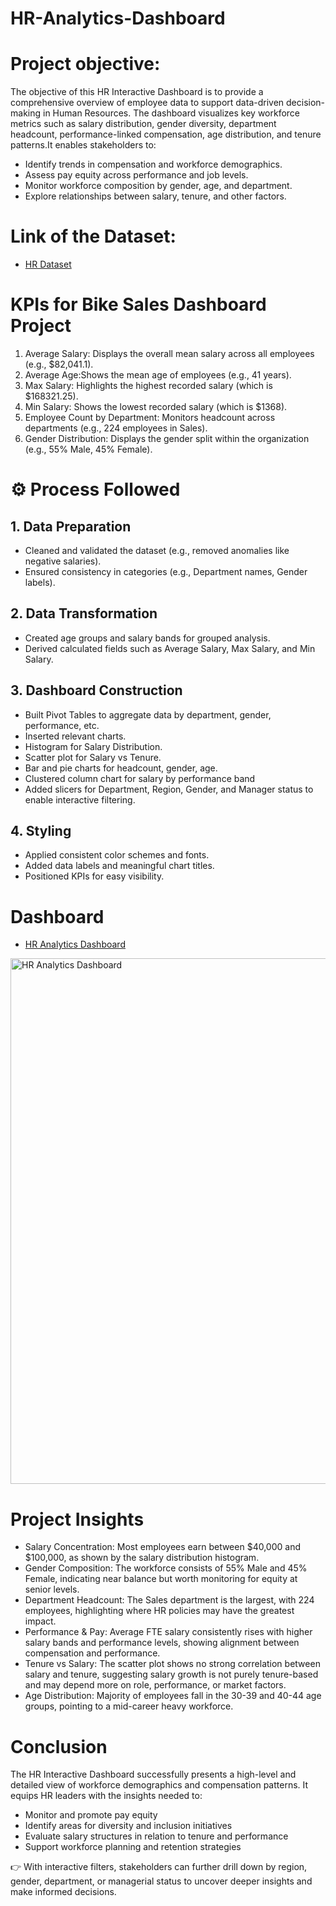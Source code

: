 # HR-Analytics-Dashboard

# Project objective: 
The objective of this HR Interactive Dashboard is to provide a comprehensive overview of employee data to support data-driven decision-making in Human Resources. The dashboard visualizes key workforce metrics such as salary distribution, gender diversity, department headcount, performance-linked compensation, age distribution, and tenure patterns.It enables stakeholders to:

- Identify trends in compensation and workforce demographics.
- Assess pay equity across performance and job levels.
- Monitor workforce composition by gender, age, and department.
- Explore relationships between salary, tenure, and other factors.

# Link of the Dataset: 
- <a href= "HR Dataset.xlsx"> HR Dataset</a>

# KPIs for Bike Sales Dashboard Project
1. Average Salary: Displays the overall mean salary across all employees (e.g., $82,041.1).
2. Average Age:Shows the mean age of employees (e.g., 41 years).
3. Max Salary: Highlights the highest recorded salary (which is $168321.25).
4. Min Salary: Shows the lowest recorded salary (which is $1368).
5. Employee Count by Department: Monitors headcount across departments (e.g., 224 employees in Sales).
6. Gender Distribution: Displays the gender split within the organization (e.g., 55% Male, 45% Female).

# ⚙️ Process Followed
## 1. Data Preparation
- Cleaned and validated the dataset (e.g., removed anomalies like negative salaries).
- Ensured consistency in categories (e.g., Department names, Gender labels).

## 2. Data Transformation
- Created age groups and salary bands for grouped analysis.
- Derived calculated fields such as Average Salary, Max Salary, and Min Salary.

## 3. Dashboard Construction
- Built Pivot Tables to aggregate data by department, gender, performance, etc.
- Inserted relevant charts.
- Histogram for Salary Distribution.
- Scatter plot for Salary vs Tenure.
- Bar and pie charts for headcount, gender, age.
- Clustered column chart for salary by performance band
- Added slicers for Department, Region, Gender, and Manager status to enable interactive filtering.

## 4. Styling
- Applied consistent color schemes and fonts.
- Added data labels and meaningful chart titles.
- Positioned KPIs for easy visibility.

# Dashboard
- <a href= "HR Analytics Dashboard.png"> HR Analytics Dashboard</a>
<img width="841" alt="HR Analytics Dashboard" src="https://github.com/user-attachments/assets/60e09fae-8f4a-4199-910a-6e72f0553ac3" />

# Project Insights
- Salary Concentration: Most employees earn between $40,000 and $100,000, as shown by the salary distribution histogram.
- Gender Composition: The workforce consists of 55% Male and 45% Female, indicating near balance but worth monitoring for equity at senior levels.
- Department Headcount: The Sales department is the largest, with 224 employees, highlighting where HR policies may have the greatest impact.
- Performance & Pay: Average FTE salary consistently rises with higher salary bands and performance levels, showing alignment between compensation and performance.
- Tenure vs Salary: The scatter plot shows no strong correlation between salary and tenure, suggesting salary growth is not purely tenure-based and may depend more on role, performance, or market factors.
- Age Distribution: Majority of employees fall in the 30-39 and 40-44 age groups, pointing to a mid-career heavy workforce.


# Conclusion
The HR Interactive Dashboard successfully presents a high-level and detailed view of workforce demographics and compensation patterns. It equips HR leaders with the insights needed to:
- Monitor and promote pay equity
- Identify areas for diversity and inclusion initiatives
- Evaluate salary structures in relation to tenure and performance
- Support workforce planning and retention strategies
  
👉 With interactive filters, stakeholders can further drill down by region, gender, department, or managerial status to uncover deeper insights and make informed decisions.
